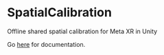 # SpatialCalibration

Offline shared spatial calibration for Meta XR in Unity

Go [here](Assets/ThirdParty/hans.games/SpatialCalibration/README.md) for documentation.
